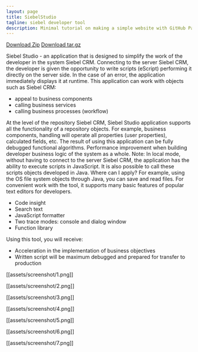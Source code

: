 ```yaml
---
layout: page
title: SiebelStudio
tagline: siebel developer tool
description: Minimal tutorial on making a simple website with GitHub Pages
---
```


[Download Zip](/dist/SiebelStudio.zip)
[Download tar.gz](/dist/SiebelStudio.tar.gz)

Siebel Studio - an application that is designed to simplify the work of the developer in the system Siebel CRM. Connecting to the server Siebel CRM, the developer is given the opportunity to write scripts (eScript) performing it directly on the server side. In the case of an error, the application immediately displays it at runtime. This application can work with objects such as Siebel CRM:

* appeal to business components
* calling business services
* calling business processes (workflow)

At the level of the repository Siebel CRM, Siebel Studio application supports all the functionality of a repository objects. For example, business components, handling will operate all properties (user properties), calculated fields, etc. The result of using this application can be fully debugged functional algorithms. Performance improvement when building developer business logic of the system as a whole. Note: In local mode, without having to connect to the server Siebel CRM, the application has the ability to execute scripts in JavaScript. It is also possible to call these scripts objects developed in Java. Where can I apply? For example, using the OS file system objects through Java, you can save and read files.
For convenient work with the tool, it supports many basic features of popular text editors for developers.

* Code insight
* Search text
* JavaScript formatter
* Two trace modes: console and dialog window
* Function library

Using this tool, you will receive:

* Acceleration in the implementation of business objectives
* Written script will be maximum debugged and prepared for transfer to production

[[assets/screenshot/1.png]]

[[assets/screenshot/2.png]]

[[assets/screenshot/3.png]]

[[assets/screenshot/4.png]]

[[assets/screenshot/5.png]]

[[assets/screenshot/6.png]]

[[assets/screenshot/7.png]]